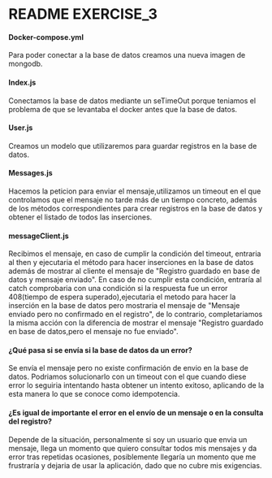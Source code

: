 # README EXERCISE_3

#### Docker-compose.yml
Para poder conectar a la base de datos creamos una nueva imagen de mongodb.

#### Index.js
Conectamos la base de datos mediante un seTimeOut porque teniamos el problema de que se levantaba el docker antes que la base de datos.

#### User.js
Creamos un modelo que utilizaremos para guardar registros en la base de datos.

#### Messages.js 
Hacemos la peticion para enviar el mensaje,utilizamos un timeout en el que controlamos que el mensaje no tarde más de un tiempo concreto, además de los métodos correspondientes para crear registros en la base de datos y obtener el listado de todos las inserciones.

#### messageClient.js
Recibimos el mensaje, en caso de cumplir la condición del timeout, entraria al then y ejecutaria el método para hacer inserciones en la base de datos además de mostrar al cliente el mensaje de "Registro guardado en base de datos y mensaje enviado". En caso de no cumplir esta condición, entraría al catch comprobaria con una condición si la respuesta fue un error 408(tiempo de espera superado),ejecutaria el metodo para hacer la inserción en la base de datos pero mostraria el mensaje de "Mensaje enviado pero no confirmado en el registro", de lo contrario, completariamos la misma acción con la diferencia de mostrar el mensaje "Registro guardado en base de datos,pero el mensaje no fue enviado".

#### ¿Qué pasa si se envía si la base de datos da un error? 
Se envía el mensaje pero no existe confirmación de envio en la base de datos. Podriamos solucionarlo con un timeout con el que cuando diese error lo seguiria intentando hasta obtener un intento exitoso, aplicando de la esta manera lo que se conoce como idempotencia.

#### ¿Es igual de importante el error en el envío de un mensaje o en la consulta del registro?
Depende de la situación, personalmente si soy un usuario que envia un mensaje, llega un momento que quiero consultar todos mis mensajes y da error tras repetidas ocasiones, posiblemente llegaría un momento que me frustraría y dejaria de usar la aplicación, dado que no cubre mis exigencias.